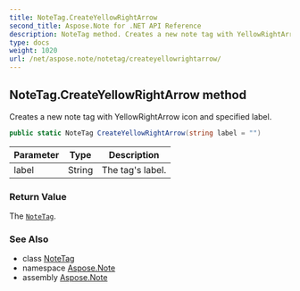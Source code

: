 ```yaml
---
title: NoteTag.CreateYellowRightArrow
second_title: Aspose.Note for .NET API Reference
description: NoteTag method. Creates a new note tag with YellowRightArrow icon and specified label
type: docs
weight: 1020
url: /net/aspose.note/notetag/createyellowrightarrow/
---
```

## NoteTag.CreateYellowRightArrow method

Creates a new note tag with YellowRightArrow icon and specified label.

```csharp
public static NoteTag CreateYellowRightArrow(string label = "")
```

| Parameter | Type | Description |
| --- | --- | --- |
| label | String | The tag's label. |

### Return Value

The [`NoteTag`](../).

### See Also

* class [NoteTag](../)
* namespace [Aspose.Note](../../notetag/)
* assembly [Aspose.Note](../../../)


